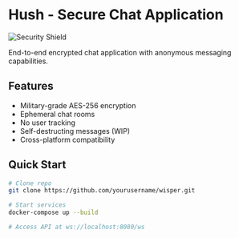 # Hush - Secure Chat Application

![Security Shield](https://img.icons8.com/color/96/000000/security-checked--v1.png)

End-to-end encrypted chat application with anonymous messaging capabilities.

## Features
- Military-grade AES-256 encryption
- Ephemeral chat rooms
- No user tracking
- Self-destructing messages (WIP)
- Cross-platform compatibility

## Quick Start
```bash
# Clone repo
git clone https://github.com/yourusername/wisper.git

# Start services
docker-compose up --build

# Access API at ws://localhost:8080/ws
